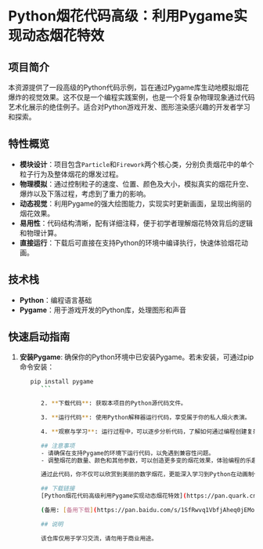 # Python烟花代码高级：利用Pygame实现动态烟花特效

## 项目简介
本资源提供了一段高级的Python代码示例，旨在通过Pygame库生动地模拟烟花爆炸的视觉效果。这不仅是一个编程实践案例，也是一个将复杂物理现象通过代码艺术化展示的绝佳例子。适合对Python游戏开发、图形渲染感兴趣的开发者学习和探索。

## 特性概览
- **模块设计**：项目包含`Particle`和`Firework`两个核心类，分别负责烟花中的单个粒子行为及整体烟花的爆发过程。
- **物理模拟**：通过控制粒子的速度、位置、颜色及大小，模拟真实的烟花升空、爆炸以及下落过程，考虑到了重力的影响。
- **动态视觉**：利用Pygame的强大绘图能力，实现实时更新画面，呈现出绚丽的烟花效果。
- **易用性**：代码结构清晰，配有详细注释，便于初学者理解烟花特效背后的逻辑和物理计算。
- **直接运行**：下载后可直接在支持Python的环境中编译执行，快速体验烟花动画。

## 技术栈
- **Python**：编程语言基础
- **Pygame**：用于游戏开发的Python库，处理图形和声音

## 快速启动指南
1. **安装Pygame**: 确保你的Python环境中已安装Pygame。若未安装，可通过pip命令安装：
   ```bash
      pip install pygame
         ```

         2. **下载代码**: 获取本项目的Python源代码文件。

         3. **运行代码**: 使用Python解释器运行代码，享受属于你的私人烟火表演。

         4. **观察与学习**: 运行过程中，可以逐步分析代码，了解如何通过编程创建复杂的视觉效果。

         ## 注意事项
         - 请确保在支持Pygame的环境下运行代码，以免遇到兼容性问题。
         - 调整烟花的数量、颜色和其他参数，可以创造更多变的烟花效果，体验编程的乐趣。

         通过此代码，你不仅可以欣赏到美丽的数字烟花，更能深入学习到Python在动画制作和物理模拟方面的应用。快来动手尝试，让五彩斑斓的烟花在你的代码世界里绽放吧！

         ## 下载链接
         [Python烟花代码高级利用Pygame实现动态烟花特效](https://pan.quark.cn/s/cb00a913e818) 

         (备用: [备用下载](https://pan.baidu.com/s/1SfRwvq1VbfjAheq0jEMo7A?pwd=1234))

         ## 说明

         该仓库仅用于学习交流，请勿用于商业用途。
